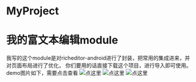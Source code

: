 # MyProject
我的富文本编辑module
=========
我写的这个module是对richeditor-android进行了封装，把常用的集成进来，并对页面布局进行了优化，
你们要用的话直接下载这个项目，进行导入即可使用。
demo图片如下，需要点击查看
![点这里](https://github.com/oyd5201/MyProject/tree/master/app/src/main/res/drawable/xgt1.png)
![点这里](https://github.com/oyd5201/MyProject/tree/master/app/src/main/res/drawable/xgt2.png)
![点这里](https://github.com/oyd5201/MyProject/tree/master/app/src/main/res/drawable/xgt3.png)

